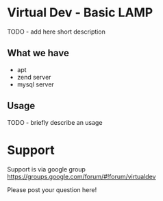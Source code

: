 # Virtual Dev - Basic LAMP

TODO - add here short description

## What we have
 * apt
 * zend server
 * mysql server
 
## Usage

TODO - briefly describe an usage
 
 
# Support
Support is via google group 
https://groups.google.com/forum/#!forum/virtualdev

Please post your question here!
